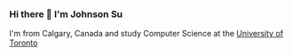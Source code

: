 ### Hi there 👋  I'm <b>Johnson Su</b>

I'm from Calgary, Canada and study Computer Science at the [University of Toronto](https://www.utsc.utoronto.ca/home/)
